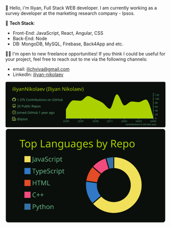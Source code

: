 👋 Hello, i'm Iliyan, Full Stack WEB developer. I am currently working as a survey developer at the marketing research company - Ipsos.

🔧 **Tech Stack**:
- Front-End: JavaScript, React, Angular, CSS
- Back-End: Node
- DB: MongoDB, MySQL, Firebase, Back4App and etc.

👨‍💻 I'm open to new freelance opportunities! If you think I could be useful for your project, feel free to reach out to me via the following channels:
* email: ilichviva@gmail.com
* LinkedIn: [iliyan-nikolaev](https://www.linkedin.com/in/iliyan-nikolaev-75840b259/)

[![](https://raw.githubusercontent.com/iliyanNikolaev/stats-in-readme/master/profile-summary-card-output/merko/0-profile-details.svg)](https://github.com/vn7n24fzkq/github-profile-summary-cards)
[![](https://raw.githubusercontent.com/iliyanNikolaev/stats-in-readme/master/profile-summary-card-output/merko/1-repos-per-language.svg)](https://github.com/vn7n24fzkq/github-profile-summary-cards) 









